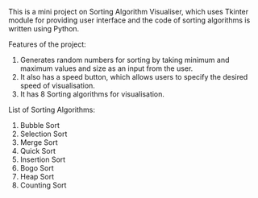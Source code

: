 This is a mini project on Sorting Algorithm Visualiser, which uses Tkinter module for providing user interface and the code of sorting algorithms is written using Python.

Features of the project:
1. Generates random numbers for sorting by taking minimum and maximum values and size as an input from the user.
2. It also has a speed button, which allows users to specify the desired speed of visualisation.
3. It has 8 Sorting algorithms for visualisation.

List of Sorting Algorithms:
1. Bubble Sort
2. Selection Sort
3. Merge Sort
4. Quick Sort
5. Insertion Sort
6. Bogo Sort
7. Heap Sort
8. Counting Sort
